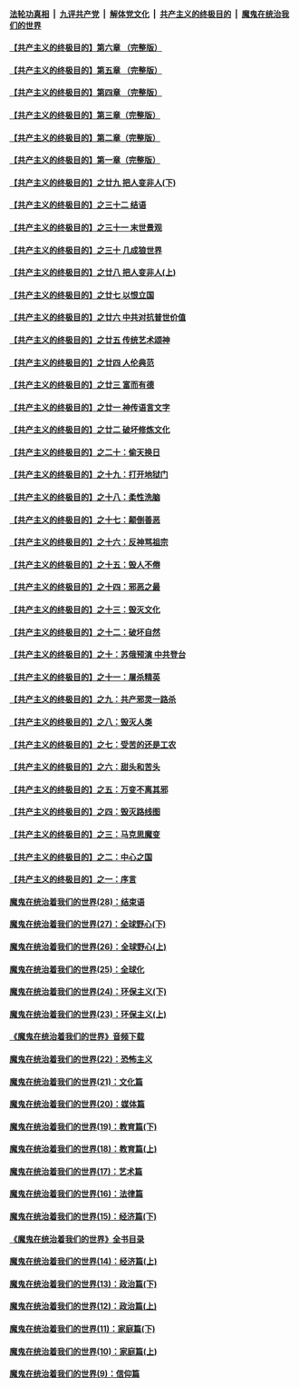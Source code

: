 ####  [法轮功真相](../../../../basic/blob/master/README.md?t=04070401) &nbsp;|&nbsp; [九评共产党](../../../../9ping.md/blob/master/README.md?t=04070401) &nbsp;|&nbsp; [解体党文化](../../../../jtdwh.md/blob/master/README.md?t=04070401)  &nbsp;|&nbsp; [共产主义的终极目的](../../../../gczydzjmd.md/blob/master/README.md?t=04070401) &nbsp;|&nbsp; [魔鬼在统治我们的世界](../../../../mgztzwmdsj.md/blob/master/README.md?t=04070401) 

#### [【共产主义的终极目的】第六章 （完整版）](../pages/nsc422/n11428913.md?t=04070401) 

#### [【共产主义的终极目的】第五章 （完整版）](../pages/nsc422/n11428912.md?t=04070401) 

#### [【共产主义的终极目的】第四章 （完整版）](../pages/nsc422/n11428907.md?t=04070401) 

#### [【共产主义的终极目的】第三章（完整版）](../pages/nsc422/n11428848.md?t=04070401) 

#### [【共产主义的终极目的】第二章（完整版）](../pages/nsc422/n11428831.md?t=04070401) 

#### [【共产主义的终极目的】第一章（完整版）](../pages/nsc422/n11417651.md?t=04070401) 

#### [【共产主义的终极目的】之廿九 把人变非人(下)](../pages/nsc422/n11344140.md?t=04070401) 

#### [【共产主义的终极目的】之三十二 结语](../pages/nsc422/n11360535.md?t=04070401) 

#### [【共产主义的终极目的】之三十一 末世景观](../pages/nsc422/n11351129.md?t=04070401) 

#### [【共产主义的终极目的】之三十 几成狼世界](../pages/nsc422/n11348280.md?t=04070401) 

#### [【共产主义的终极目的】之廿八 把人变非人(上)](../pages/nsc422/n11340492.md?t=04070401) 

#### [【共产主义的终极目的】之廿七 以恨立国](../pages/nsc422/n11336944.md?t=04070401) 

#### [【共产主义的终极目的】之廿六 中共对抗普世价值](../pages/nsc422/n11324785.md?t=04070401) 

#### [【共产主义的终极目的】之廿五 传统艺术颂神](../pages/nsc422/n11296396.md?t=04070401) 

#### [【共产主义的终极目的】之廿四 人伦典范](../pages/nsc422/n11296397.md?t=04070401) 

#### [【共产主义的终极目的】之廿三 富而有德](../pages/nsc422/n11283598.md?t=04070401) 

#### [【共产主义的终极目的】之廿一 神传语言文字](../pages/nsc422/n11263265.md?t=04070401) 

#### [【共产主义的终极目的】之廿二 破坏修炼文化](../pages/nsc422/n11245728.md?t=04070401) 

#### [【共产主义的终极目的】之二十：偷天换日](../pages/nsc422/n11238846.md?t=04070401) 

#### [【共产主义的终极目的】之十九：打开地狱门](../pages/nsc422/n11206376.md?t=04070401) 

#### [【共产主义的终极目的】之十八：柔性洗脑](../pages/nsc422/n11199994.md?t=04070401) 

#### [【共产主义的终极目的】之十七：颠倒善恶](../pages/nsc422/n11179782.md?t=04070401) 

#### [【共产主义的终极目的】之十六：反神骂祖宗](../pages/nsc422/n11166798.md?t=04070401) 

#### [【共产主义的终极目的】之十五：毁人不倦](../pages/nsc422/n11166792.md?t=04070401) 

#### [【共产主义的终极目的】之十四：邪恶之最](../pages/nsc422/n11150249.md?t=04070401) 

#### [【共产主义的终极目的】之十三：毁灭文化](../pages/nsc422/n11135227.md?t=04070401) 

#### [【共产主义的终极目的】之十二：破坏自然](../pages/nsc422/n11135214.md?t=04070401) 

#### [【共产主义的终极目的】之十：苏俄预演 中共登台](../pages/nsc422/n11118424.md?t=04070401) 

#### [【共产主义的终极目的】之十一：屠杀精英](../pages/nsc422/n11118442.md?t=04070401) 

#### [【共产主义的终极目的】之九：共产邪灵一路杀](../pages/nsc422/n11114139.md?t=04070401) 

#### [【共产主义的终极目的】之八：毁灭人类](../pages/nsc422/n11108503.md?t=04070401) 

#### [【共产主义的终极目的】之七：受苦的还是工农](../pages/nsc422/n11101809.md?t=04070401) 

#### [【共产主义的终极目的】之六：甜头和苦头](../pages/nsc422/n11096971.md?t=04070401) 

#### [【共产主义的终极目的】之五：万变不离其邪](../pages/nsc422/n11091285.md?t=04070401) 

#### [【共产主义的终极目的】之四：毁灭路线图](../pages/nsc422/n11086284.md?t=04070401) 

#### [【共产主义的终极目的】之三：马克思魔变](../pages/nsc422/n11061941.md?t=04070401) 

#### [【共产主义的终极目的】之二：中心之国](../pages/nsc422/n11047728.md?t=04070401) 

#### [【共产主义的终极目的】之一：序言](../pages/nsc422/n11086077.md?t=04070401) 

#### [魔鬼在统治着我们的世界(28)：结束语](../pages/nsc422/n10936246.md?t=04070401) 

#### [魔鬼在统治着我们的世界(27)：全球野心(下)](../pages/nsc422/n10928319.md?t=04070401) 

#### [魔鬼在统治着我们的世界(26)：全球野心(上)](../pages/nsc422/n10900318.md?t=04070401) 

#### [魔鬼在统治着我们的世界(25)：全球化](../pages/nsc422/n10788205.md?t=04070401) 

#### [魔鬼在统治着我们的世界(24)：环保主义(下)](../pages/nsc422/n10695307.md?t=04070401) 

#### [魔鬼在统治着我们的世界(23)：环保主义(上)](../pages/nsc422/n10688613.md?t=04070401) 

#### [《魔鬼在统治着我们的世界》音频下载](../pages/nsc422/n10635553.md?t=04070401) 

#### [魔鬼在统治着我们的世界(22)：恐怖主义](../pages/nsc422/n10614727.md?t=04070401) 

#### [魔鬼在统治着我们的世界(21)：文化篇](../pages/nsc422/n10597706.md?t=04070401) 

#### [魔鬼在统治着我们的世界(20)：媒体篇](../pages/nsc422/n10586579.md?t=04070401) 

#### [魔鬼在统治着我们的世界(19)：教育篇(下)](../pages/nsc422/n10564808.md?t=04070401) 

#### [魔鬼在统治着我们的世界(18)：教育篇(上)](../pages/nsc422/n10526970.md?t=04070401) 

#### [魔鬼在统治着我们的世界(17)：艺术篇](../pages/nsc422/n10499093.md?t=04070401) 

#### [魔鬼在统治着我们的世界(16)：法律篇](../pages/nsc422/n10485969.md?t=04070401) 

#### [魔鬼在统治着我们的世界(15)：经济篇(下)](../pages/nsc422/n10469975.md?t=04070401) 

#### [《魔鬼在统治着我们的世界》全书目录](../pages/nsc422/n10464261.md?t=04070401) 

#### [魔鬼在统治着我们的世界(14)：经济篇(上)](../pages/nsc422/n10457370.md?t=04070401) 

#### [魔鬼在统治着我们的世界(13)：政治篇(下)](../pages/nsc422/n10448270.md?t=04070401) 

#### [魔鬼在统治着我们的世界(12)：政治篇(上)](../pages/nsc422/n10444576.md?t=04070401) 

#### [魔鬼在统治着我们的世界(11)：家庭篇(下)](../pages/nsc422/n10440961.md?t=04070401) 

#### [魔鬼在统治着我们的世界(10)：家庭篇(上)](../pages/nsc422/n10435448.md?t=04070401) 

#### [魔鬼在统治着我们的世界(9)：信仰篇](../pages/nsc422/n10432159.md?t=04070401) 

